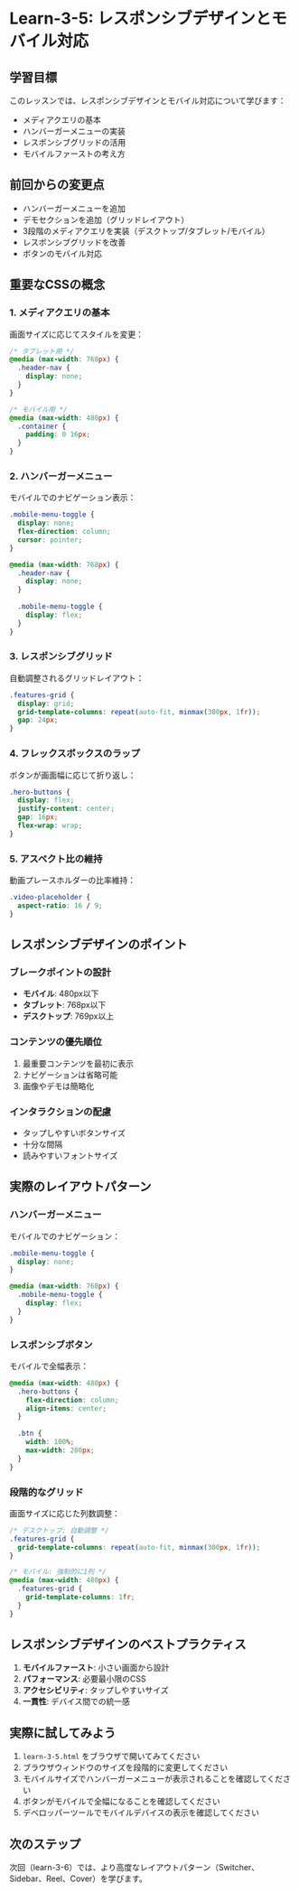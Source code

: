 # Learn-3-5: レスポンシブデザインとモバイル対応

## 学習目標

このレッスンでは、レスポンシブデザインとモバイル対応について学びます：

- メディアクエリの基本
- ハンバーガーメニューの実装
- レスポンシブグリッドの活用
- モバイルファーストの考え方

## 前回からの変更点

- ハンバーガーメニューを追加
- デモセクションを追加（グリッドレイアウト）
- 3段階のメディアクエリを実装（デスクトップ/タブレット/モバイル）
- レスポンシブグリッドを改善
- ボタンのモバイル対応

## 重要なCSSの概念

### 1. メディアクエリの基本

画面サイズに応じてスタイルを変更：

```css
/* タブレット用 */
@media (max-width: 768px) {
  .header-nav {
    display: none;
  }
}

/* モバイル用 */
@media (max-width: 480px) {
  .container {
    padding: 0 16px;
  }
}
```

### 2. ハンバーガーメニュー

モバイルでのナビゲーション表示：

```css
.mobile-menu-toggle {
  display: none;
  flex-direction: column;
  cursor: pointer;
}

@media (max-width: 768px) {
  .header-nav {
    display: none;
  }
  
  .mobile-menu-toggle {
    display: flex;
  }
}
```

### 3. レスポンシブグリッド

自動調整されるグリッドレイアウト：

```css
.features-grid {
  display: grid;
  grid-template-columns: repeat(auto-fit, minmax(300px, 1fr));
  gap: 24px;
}
```

### 4. フレックスボックスのラップ

ボタンが画面幅に応じて折り返し：

```css
.hero-buttons {
  display: flex;
  justify-content: center;
  gap: 16px;
  flex-wrap: wrap;
}
```

### 5. アスペクト比の維持

動画プレースホルダーの比率維持：

```css
.video-placeholder {
  aspect-ratio: 16 / 9;
}
```

## レスポンシブデザインのポイント

### ブレークポイントの設計
- **モバイル**: 480px以下
- **タブレット**: 768px以下
- **デスクトップ**: 769px以上

### コンテンツの優先順位
1. 最重要コンテンツを最初に表示
2. ナビゲーションは省略可能
3. 画像やデモは簡略化

### インタラクションの配慮
- タップしやすいボタンサイズ
- 十分な間隔
- 読みやすいフォントサイズ

## 実際のレイアウトパターン

### ハンバーガーメニュー
モバイルでのナビゲーション：

```css
.mobile-menu-toggle {
  display: none;
}

@media (max-width: 768px) {
  .mobile-menu-toggle {
    display: flex;
  }
}
```

### レスポンシブボタン
モバイルで全幅表示：

```css
@media (max-width: 480px) {
  .hero-buttons {
    flex-direction: column;
    align-items: center;
  }
  
  .btn {
    width: 100%;
    max-width: 280px;
  }
}
```

### 段階的なグリッド
画面サイズに応じた列数調整：

```css
/* デスクトップ: 自動調整 */
.features-grid {
  grid-template-columns: repeat(auto-fit, minmax(300px, 1fr));
}

/* モバイル: 強制的に1列 */
@media (max-width: 480px) {
  .features-grid {
    grid-template-columns: 1fr;
  }
}
```

## レスポンシブデザインのベストプラクティス

1. **モバイルファースト**: 小さい画面から設計
2. **パフォーマンス**: 必要最小限のCSS
3. **アクセシビリティ**: タップしやすいサイズ
4. **一貫性**: デバイス間での統一感

## 実際に試してみよう

1. `learn-3-5.html` をブラウザで開いてみてください
2. ブラウザウィンドウのサイズを段階的に変更してください
3. モバイルサイズでハンバーガーメニューが表示されることを確認してください
4. ボタンがモバイルで全幅になることを確認してください
5. デベロッパーツールでモバイルデバイスの表示を確認してください

## 次のステップ

次回（learn-3-6）では、より高度なレイアウトパターン（Switcher、Sidebar、Reel、Cover）を学びます。
